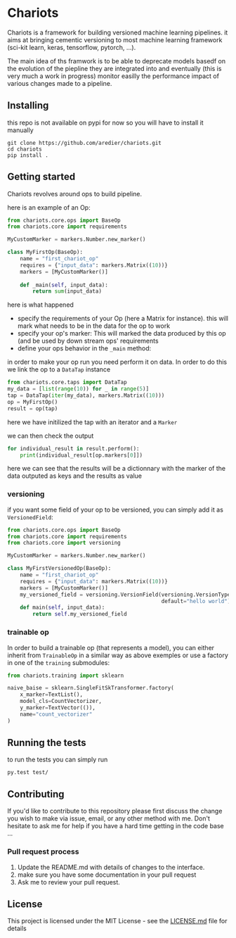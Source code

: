 # Chariots

Chariots is a framework for building versioned machine learning pipelines. it aims at bringing cementic versioning to most machine learning framework (sci-kit learn, keras, tensorflow, pytorch, …).

The main idea of ths framwork is to be able to deprecate models basedf on the evolution of the piepline they are integrated into and eventually (this is very much a work in progress) monitor easilly the performance impact of various changes made to a pipeline.

## Installing

this repo is not available on pypi for now so you will have to install it manually

```
git clone https://github.com/aredier/chariots.git
cd chariots
pip install .
```

## Getting started

Chariots revolves around ops to build pipeline. 

here is an example of an Op:

```python
from chariots.core.ops import BaseOp
from chariots.core import requirements

MyCustomMarker = markers.Number.new_marker()

class MyFirstOp(BaseOp):
    name = "first_chariot_op"
    requires = {"input_data": markers.Matrix((10))}
    markers = [MyCustomMarker()]
    
    def _main(self, input_data):
        return sum(input_data)
```



here is what happened

- specify the requirements of your Op (here a Matrix for instance). this will mark what needs to be in the data for the op to work
- specify your op's marker: This will marked the data produced by this op (and be used by down stream ops' requirements 
- define your ops behavior in the `_main` method:

in order to make your op run you need perform it on data. In order to do this we link the op to a `DataTap` instance

```python
from chariots.core.taps import DataTap
my_data = [list(range(10)) for _ in range(5)]
tap = DataTap(iter(my_data), markers.Matrix((10)))
op = MyFirstOp()
result = op(tap)
```

here we have initilized the tap with an iterator and a `Marker` 

we can then check the output

```python
for individual_result in result.perform():
    print(individual_result[op.markers[0]])
```

here we can see that the results will be a dictionnary with the marker of the data outputed as keys and the results as value 



### versioning

if you want some field of your op to be versioned, you can simply add it as `VersionedField`:

```python
from chariots.core.ops import BaseOp
from chariots.core import requirements
from chariots.core import versioning

MyCustomMarker = markers.Number.new_marker()

class MyFirstVersionedOp(BaseOp):
    name = "first_chariot_op"
    requires = {"input_data": markers.Matrix((10))}
    markers = [MyCustomMarker()]
    my_versioned_field = versioning.VersionField(versioning.VersionType.MAJOR,
                                                 default="hello world")
    def main(self, input_data):
        return self.my_versioned_field
```



### trainable op

In order to build a trainable op (that represents a model), you can either inherit from `TrainableOp` in a similar way as above exemples or use a factory in one of the `training` submodules:

```python
from chariots.training import sklearn

naive_baise = sklearn.SingleFitSkTransformer.factory(
	x_marker=TextList(),
	model_cls=CountVectorizer,
	y_marker=TextVector(()),
	name="count_vectorizer"
)
```



## Running the tests

to run the tests you can simply run 

```
py.test test/
```

## Contributing

If you'd like to contribute to this repository please first discuss the change you wish to make via issue, email, or any other method with me. Don't hesitate to ask me for help if you have a hard time getting in the code base ...

### Pull request process

1. Update the README.md with details of changes to the interface.
2. make sure you have some documentation in your pull request
3. Ask me to review your pull request.

## License

This project is licensed under the MIT License - see the [LICENSE.md](LICENSE.md) file for details
